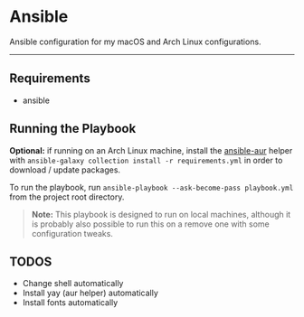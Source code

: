 # Ansible

Ansible configuration for my macOS and Arch Linux configurations.

---

## Requirements

- ansible

## Running the Playbook

**Optional:** if running on an Arch Linux machine, install the
[ansible-aur](https://github.com/kewlfft/ansible-aur) helper with
`ansible-galaxy collection install -r requirements.yml` in order to download /
update packages.

To run the playbook, run `ansible-playbook --ask-become-pass playbook.yml` from
the project root directory.

> **Note:** This playbook is designed to run on local machines, although it is
> probably also possible to run this on a remove one with some configuration
> tweaks.

## TODOS

- Change shell automatically
- Install yay (aur helper) automatically
- Install fonts automatically


